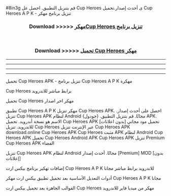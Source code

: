 #8in3g قم بتنزيل التطبيق. احصل عل Cup Heroes  ى أحدث إصدار.تحميل Cup Heroes  A P K - تنزيل برنامج مهكر



<div align="center">
<h3>Download >>>>> <a href="https://ar-sites.web.app/?ar= Cup Heroes ">مهكرCup Heroes  تنزيل برنامج</a></h3><br>

<h3>Download >>>>> <a href="https://ar-sites.web.app/?ar= Cup Heroes ">تحميل Cup Heroes  مهكر</a></h3>
</div>


----------------------------------------------------------

----------------------------------------------------------

----------------------------------------------------------

----------------------------------------------------------


تحميل Cup Heroes  APK - تنزيل برنامج Cup Heroes  A P K مهكرة

Cup Heroes  برابط مباشر للاندرويد

تحميل Cup Heroes  مهكر اخر اصدار

تطبيق Cup Heroes  A P K مهكر
تنزيل Cup Heroes  APK. احصل على أحدث إصدار.
تنزيل Cup Heroes  APK لنظام Android مجانًا.
قم بتنزيل التطبيق. {جودول} APK. الاسم هو نسخة أندرويد.
تحميل Cup Heroes  APK [بدون اعلانات]
تحميل مود مجاني للاندرويد.
تنزيل Cup Heroes  عبر الإنترنت
تنزيل Cup Heroes  APK
download.online Cup Heroes  APK
Cup Heroes  مثبت APK لنظام Android
Cup Heroes  APK
تحميل Cup Heroes  Android APK
Cup Heroes  APK تنزيل Premium
Cup Heroes  APK الفضاء

تنزيل Cup Heroes  APK لنظام Android مجانًا. أحدث إصدار [Premium] MOD [بدون إعلانات]

إضافات تهكير برنامج بيكس ارت Cup Heroes  A P K للاندرويد برابط مباشر مجانا

أدوات التعديل الأساسية بعد تحميل تطبيق بيكس ارت مهكر Cup Heroes  A P K مجانا

القوالب الجاهزة بعد تحميل بيكس ارت Cup Heroes  مهكر من ميديا فاير للاندرويد



